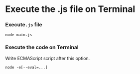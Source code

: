 # Execute the .js file on Terminal

### Execute`.js` file

```
node main.js
```

### Execute the code on Terminal

Write ECMAScript script after this option.

```
node -e[--eval=...]
```